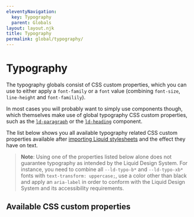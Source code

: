 ```yaml
---
eleventyNavigation:
  key: Typography
  parent: Globals
layout: layout.njk
title: Typography
permalink: global/typography/
---
```


# Typography

The typography globals consist of CSS custom properties, which you can use to either apply a `font-family` or a `font` value (combining `font-size`, `line-height` and `font-familily`).

In most cases you will probably want to simply use components though, which themselves make use of global typography CSS custom properties, such as the [`ld-paragraph`](components/ld-paragraph/) or the [`ld-heading`](components/ld-heading/) component.

The list below shows you all available typography related CSS custom properties available after [importing Liquid stylesheets](introduction/getting-started/#import-stylesheets) and the effect they have on text.

> **Note**: Using one of the properties listed below alone does not guarantee typography as intended by the Liquid Design System. For instance, you need to combine all `--ld-typo-b*` and `--ld-typo-xb*` fonts with `text-transform: uppercase;`, use a color other than black and apply an `aria-label` in order to conform with the Liquid Design System and its accessibility requirements.

## Available CSS custom properties

<docs-typography var="--ld-font-body" prop="font-family" val="'Lato', Helvetica, Arial, sans-serif"></docs-typography>
<docs-typography var="--ld-font-display" prop="font-family" val="'MWeb', Helvetica, Arial, sans-serif"></docs-typography>
<docs-typography var="--ld-typo-b1" val="3rem / 120% 'MWeb', Helvetica, Arial, sans-serif"></docs-typography>
<docs-typography var="--ld-typo-b2" val="2.5rem / 120% 'MWeb', Helvetica, Arial, sans-serif"></docs-typography>
<docs-typography var="--ld-typo-b3" val="2.25rem / 120% 'MWeb', Helvetica, Arial, sans-serif"></docs-typography>
<docs-typography var="--ld-typo-b4" val="2rem / 120% 'MWeb', Helvetica, Arial, sans-serif"></docs-typography>
<docs-typography var="--ld-typo-b5" val="1.625rem / 120% 'MWeb', Helvetica, Arial, sans-serif"></docs-typography>
<docs-typography var="--ld-typo-b6" val="1.375rem / 120% 'MWeb', Helvetica, Arial, sans-serif"></docs-typography>
<docs-typography var="--ld-typo-h1" val="2rem / 140% 'Lato', Helvetica, Arial, sans-serif"></docs-typography>
<docs-typography var="--ld-typo-h2" val="1.625rem / 140% 'Lato', Helvetica, Arial, sans-serif"></docs-typography>
<docs-typography var="--ld-typo-h3" val="1.375rem / 140% 'Lato', Helvetica, Arial, sans-serif"></docs-typography>
<docs-typography var="--ld-typo-h4" val="1.125rem / 140% 'Lato', Helvetica, Arial, sans-serif"></docs-typography>
<docs-typography var="--ld-typo-h5" val="1rem / 140% 'Lato', Helvetica, Arial, sans-serif"></docs-typography>
<docs-typography var="--ld-typo-h6" val="0.875rem / 140% 'Lato', Helvetica, Arial, sans-serif"></docs-typography>
<docs-typography var="--ld-typo-xb1" val="5.75rem / 120% 'MWeb', Helvetica, Arial, sans-serif"></docs-typography>
<docs-typography var="--ld-typo-xb2" val="4.5rem / 120% 'MWeb', Helvetica, Arial, sans-serif"></docs-typography>
<docs-typography var="--ld-typo-xb3" val="4rem / 120% 'MWeb', Helvetica, Arial, sans-serif"></docs-typography>
<docs-typography var="--ld-typo-xh1" val="5.75rem / 120% 'Lato', Helvetica, Arial, sans-serif"></docs-typography>
<docs-typography var="--ld-typo-xh2" val="4.5rem / 120% 'Lato', Helvetica, Arial, sans-serif"></docs-typography>
<docs-typography var="--ld-typo-xh3" val="4rem / 120% 'Lato', Helvetica, Arial, sans-serif"></docs-typography>
<docs-typography var="--ld-typo-xh4" val="3rem / 120% 'Lato', Helvetica, Arial, sans-serif"></docs-typography>
<docs-typography var="--ld-typo-xh5" val="2.5rem / 120% 'Lato', Helvetica, Arial, sans-serif"></docs-typography>
<docs-typography var="--ld-typo-xh6" val="2.25rem / 120% 'Lato', Helvetica, Arial, sans-serif"></docs-typography>
<docs-typography var="--ld-typo-body-l" val="1.125rem / 160% 'Lato', Helvetica, Arial, sans-serif"></docs-typography>
<docs-typography var="--ld-typo-body-m" val="1rem / 160% 'Lato', Helvetica, Arial, sans-serif"></docs-typography>
<docs-typography var="--ld-typo-body-s" val="0.875rem / 176% 'Lato', Helvetica, Arial, sans-serif"></docs-typography>
<docs-typography var="--ld-typo-body-xl" val="1.375rem / 160% 'Lato', Helvetica, Arial, sans-serif"></docs-typography>
<docs-typography var="--ld-typo-body-xs" val="0.75rem / 180% 'Lato', Helvetica, Arial, sans-serif"></docs-typography>
<docs-typography var="--ld-typo-cap-l" val="1.25rem / 140% 'Lato', Helvetica, Arial, sans-serif"></docs-typography>
<docs-typography var="--ld-typo-cap-m" val="0.875rem / 140% 'Lato', Helvetica, Arial, sans-serif"></docs-typography>
<docs-typography var="--ld-typo-label-m" val="1rem / 140% 'Lato', Helvetica, Arial, sans-serif"></docs-typography>
<docs-typography var="--ld-typo-label-s" val="0.875rem / 140% 'Lato', Helvetica, Arial, sans-serif"></docs-typography>
